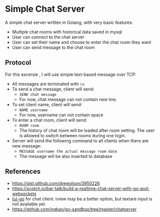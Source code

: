 # Simple Chat Server

A simple chat server written in Golang, with very basic features:

  * Multiple chat rooms with historical data saved in mysql
  * User can connect to the chat server
  * User can set their name and choose to enter the chat room they want
  * User can send message to the chat room

## Protocol

For this excersie , I will use simple text-based message over TCP:

  * All messages are terminated with `\n`
  * To send a chat message, client will send: 
    * `SEND chat message`
    * For now, chat message can not contain new line.
  * To set client name, client will send:
    * `NAME username`
    * For now, username can not contain space
  * To enter a chat room, client will send:
    * `ROOM room`
    * The history of chat room will be loaded after room setting. The user is allowed to switch between rooms during one login. 
  * Server will send the following command to all clients when there are new message:
    * `MESSAGE username the actual message room date`
    * The message will be also inserted to database



## References

  * https://gist.github.com/drewolson/3950226
  * https://scotch.io/bar-talk/build-a-realtime-chat-server-with-go-and-websockets
  * [tui-go](https://github.com/marcusolsson/tui-go) for chat client. tview may be a better option, but textare input is not available yet.
  * https://github.com/nqbao/go-sandbox/tree/master/chatserver 
